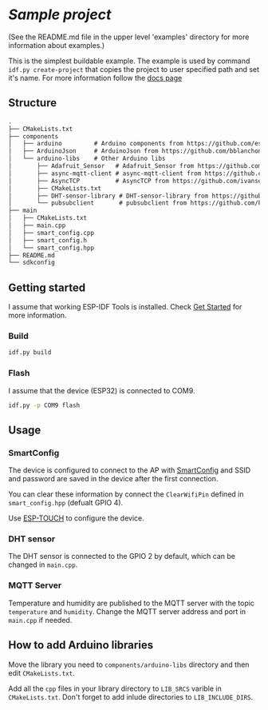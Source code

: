 # _Sample project_

(See the README.md file in the upper level 'examples' directory for more information about examples.)

This is the simplest buildable example. The example is used by command `idf.py create-project`
that copies the project to user specified path and set it's name. For more information follow the [docs page](https://docs.espressif.com/projects/esp-idf/en/latest/api-guides/build-system.html#start-a-new-project)

## Structure

```txt
.
├── CMakeLists.txt
├── components
│   ├── arduino         # Arduino components from https://github.com/espressif/arduino-esp32
│   ├── ArduinoJson     # ArduinoJson from https://github.com/bblanchon/ArduinoJson
│   └── arduino-libs    # Other Arduino libs
│       ├── Adafruit_Sensor   # Adafruit_Sensor from https://github.com/adafruit/Adafruit_Sensor
│       ├── async-mqtt-client # async-mqtt-client from https://github.com/ivanseidel/async-mqtt-client  (which is not used anymore)
│       ├── AsyncTCP          # AsyncTCP from https://github.com/ivanseidel/AsyncTCP                    (which is not used anymore)
│       ├── CMakeLists.txt
│       ├── DHT-sensor-library # DHT-sensor-library from https://github.com/adafruit/DHT-sensor-library
│       └── pubsubclient       # pubsubclient from https://github.com/knolleary/pubsubclient
├── main
│   ├── CMakeLists.txt
│   ├── main.cpp
│   ├── smart_config.cpp
│   ├── smart_config.h
│   └── smart_config.hpp
├── README.md
└── sdkconfig
```

## Getting started

I assume that working ESP-IDF Tools is installed. Check [Get Started](https://docs.espressif.com/projects/esp-idf/en/latest/esp32/get-started/) for more information.

### Build

```bash
idf.py build
```

### Flash

I assume that the device (ESP32) is connected to COM9.

```bash
idf.py -p COM9 flash
```

## Usage

### SmartConfig

The device is configured to connect to the AP with [SmartConfig](https://docs.espressif.com/projects/esp-idf/en/latest/esp32/api-reference/network/esp_smartconfig.html)
and SSID and password are saved in the device after the first connection.

You can clear these information by connect the `ClearWifiPin` defined in `smart_config.hpp` (defualt GPIO 4).

Use [ESP-TOUCH](https://www.espressif.com/en/products/software/esp-touch/resources) to configure the device.

### DHT sensor

The DHT sensor is connected to the GPIO 2 by default, which can be changed in `main.cpp`.

### MQTT Server

Temperature and humidity are published to the MQTT server with the topic `temperature` and `humidity`. Change the MQTT server address and port in `main.cpp` if needed.

## How to add Arduino libraries

Move the library you need to `components/arduino-libs` directory and then
edit `CMakeLists.txt`.

Add all the `cpp` files in your library directory to `LIB_SRCS` varible in `CMakeLists.txt`. Don't forget to add inlude directories to `LIB_INCLUDE_DIRS`.